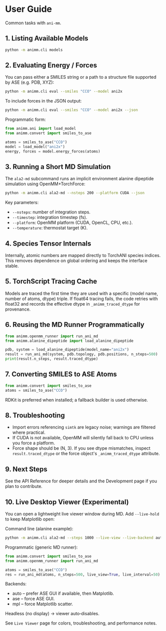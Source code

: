 # User Guide

Common tasks with `ani-mm`.

## 1. Listing Available Models

```bash
python -m animm.cli models
```

## 2. Evaluating Energy / Forces

You can pass either a SMILES string or a path to a structure file supported by ASE (e.g. PDB, XYZ):

```bash
python -m animm.cli eval --smiles "CCO" --model ani2x
```

To include forces in the JSON output:

```bash
python -m animm.cli eval --smiles "CCO" --model ani2x --json
```

Programmatic form:

```python
from animm.ani import load_model
from animm.convert import smiles_to_ase

atoms = smiles_to_ase("CCO")
model = load_model("ani2x")
energy, forces = model.energy_forces(atoms)
```

## 3. Running a Short MD Simulation

The `ala2-md` subcommand runs an implicit environment alanine dipeptide simulation using OpenMM+TorchForce:

```bash
python -m animm.cli ala2-md --nsteps 200 --platform CUDA --json
```

Key parameters:

- `--nsteps`: number of integration steps.
- `--timestep`: integration timestep (fs).
- `--platform`: OpenMM platform (CUDA, OpenCL, CPU, etc.).
- `--temperature`: thermostat target (K).

## 4. Species Tensor Internals

Internally, atomic numbers are mapped directly to TorchANI species indices. This removes dependence on global ordering and keeps the interface stable.

## 5. TorchScript Tracing Cache

Models are traced the first time they are used with a specific (model name, number of atoms, dtype) triple. If float64 tracing fails, the code retries with float32 and records the effective dtype in `_animm_traced_dtype` for provenance.

## 6. Reusing the MD Runner Programmatically

```python
from animm.openmm_runner import run_ani_md
from animm.alanine_dipeptide import load_alanine_dipeptide

pdb, system = load_alanine_dipeptide(model_name="ani2x")
result = run_ani_md(system, pdb.topology, pdb.positions, n_steps=500)
print(result.n_steps, result.traced_dtype)
```

## 7. Converting SMILES to ASE Atoms

```python
from animm.convert import smiles_to_ase
atoms = smiles_to_ase("CCO")
```

RDKit is preferred when installed; a fallback builder is used otherwise.

## 8. Troubleshooting

- Import errors referencing `simtk` are legacy noise; warnings are filtered where practical.
- If CUDA is not available, OpenMM will silently fall back to CPU unless you force a platform.
- Force shape should be (N, 3). If you see dtype mismatches, inspect `result.traced_dtype` or the force object's `_animm_traced_dtype` attribute.

## 9. Next Steps

See the API Reference for deeper details and the Development page if you plan to contribute.

## 10. Live Desktop Viewer (Experimental)

You can open a lightweight live viewer window during MD. Add `--live-hold` to keep Matplotlib open:

Command line (alanine example):

```bash
python -m animm.cli ala2-md --steps 1000 --live-view --live-backend auto
```

Programmatic (generic MD runner):

```python
from animm.convert import smiles_to_ase
from animm.openmm_runner import run_ani_md

atoms = smiles_to_ase("CCO")
res = run_ani_md(atoms, n_steps=500, live_view=True, live_interval=50)
```

Backends:

- auto – prefer ASE GUI if available, then Matplotlib.
- ase – force ASE GUI.
- mpl – force Matplotlib scatter.

Headless (no display) -> viewer auto‑disables.

See `Live Viewer` page for colors, troubleshooting, and performance notes.
